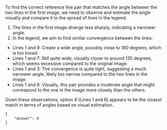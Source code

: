 To find the correct reference line pair that matches the angle between the two lines in the first image, we need to observe and estimate the angle visually and compare it to the spread of lines in the legend:

1. The lines in the first image diverge less sharply, indicating a narrower angle.
2. In the legend, we aim to find similar convergence between the lines:
- Lines 1 and 9: Create a wide angle, possibly close to 180 degrees, which is too broad.
- Lines 1 and 7: Still quite wide, visually closer to around 135 degrees, which seems excessive compared to the original image.
- Lines 1 and 3: The convergence is quite tight, suggesting a much narrower angle, likely too narrow compared to the two lines in the image.
- Lines 1 and 6: Visually, this pair provides a moderate angle that might correspond to the one in the image more closely than the others.

Given these observations, option 4 (Lines 1 and 6) appears to be the closest match in terms of angles based on visual estimation.

```
{
    "answer": 4
}
```
